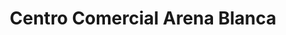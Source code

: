 ---
title: "Centro Comercial Arena Blanca"
url: /cahuita/centro-comercial-arena-blanca/
shop: centro comercial
---
